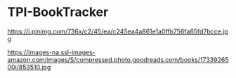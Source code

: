 # TPI-BookTracker

<!-- NUEVA IMAGEN PERFIL EJEMPLO -->
https://i.pinimg.com/736x/c2/45/ea/c245ea4a861e1a0ffb756fa65fd7bcce.jpg


<!-- NUEVA IMAGEN DE LIBRO EJEMPLO -->
https://images-na.ssl-images-amazon.com/images/S/compressed.photo.goodreads.com/books/1733926500i/853510.jpg